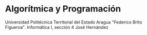# Algorítmica y Programación
Universidad Politécnica Territorial del Estado Aragua "Federico Brito Figueroa".
Informática I, sección 4
José Hernández
